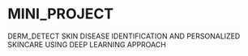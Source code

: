 # MINI_PROJECT
DERM_DETECT SKIN DISEASE IDENTIFICATION AND PERSONALIZED SKINCARE USING DEEP LEARNING APPROACH
